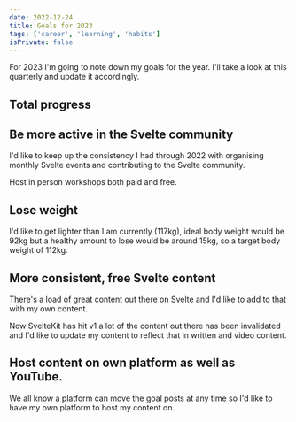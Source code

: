 ```yaml
---
date: 2022-12-24
title: Goals for 2023
tags: ['career', 'learning', 'habits']
isPrivate: false
---
```


<script>
  import { ProgressBar } from '$lib/components'
</script>

For 2023 I'm going to note down my goals for the year. I'll take a
look at this quarterly and update it accordingly.

<div
  class="flex flex-col justify-center not-prose text-center border border-primary rounded-lg"
>
  <h2 class="text-2xl text-primary font-bold tracking-wide py-2">
    Total progress
  </h2>
  <div class="flex justify-center">
    <ProgressBar value="{8.2}" max="{59}" width="w-3/4" />
  </div>
</div>

<!--
Help organise 12 Svelte meetups 0
Speak at 4 Svelte meetups 0
Host 4 free Svelte community workshops 0
Host 4 paid Svelte workshops 0
Lose 15kg in weight from 117kg => 3.2
Release 4 video course on building with Svelte 0
Release 12 blog posts on building with Svelte 2
Build site skeleton site 1
Build auth feature 1
Build gated content feature 1
Deploy and market to the world 0
Total 59
Current 8.2
-->

## Be more active in the Svelte community

I'd like to keep up the consistency I had through 2022 with organising
monthly Svelte events and contributing to the Svelte community.

<ProgressBar
  label="Help organise 12 Svelte events"
  value={0}
  max={12}
  width="w-2/3"
/>

<ProgressBar
  label="Speak at 4 Svelte meetups"
  value={0}
  max={4}
  width="w-2/3"
/>

Host in person workshops both paid and free.

<ProgressBar
  label="Host 4 free Svelte community workshops"
  value={0}
  max={4}
  width="w-2/3"
/>

<ProgressBar
  label="Host 4 paid Svelte workshops"
  value={0}
  max={4}
  width="w-2/3"
/>

## Lose weight

I'd like to get lighter than I am currently (117kg), ideal body weight
would be 92kg but a healthy amount to lose would be around 15kg, so a
target body weight of 112kg.

<!-- started at 117, current 113.8 -->

<ProgressBar
  value={3.2}
  max={15}
  width="w-2/3"
  label="Lose 15kg in weight"
/>

## More consistent, free Svelte content

There's a load of great content out there on Svelte and I'd like to
add to that with my own content.

Now SvelteKit has hit v1 a lot of the content out there has been
invalidated and I'd like to update my content to reflect that in
written and video content.

<ProgressBar
  value={0}
  max={4}
  width="w-2/3"
  label="Release 4 video course on building with Svelte"
/>

<ProgressBar
  value={0}
  max={12}
  width="w-2/3"
  label="Release 12 blog posts on building with Svelte"
/>

## Host content on own platform as well as YouTube.

We all know a platform can move the goal posts at any time so I'd like
to have my own platform to host my content on.

<ProgressBar
  value={1}
  max={1}
  width="w-2/3"
  label="Build site skeleton site"
/>

<ProgressBar
  value={1}
  max={1}
  width="w-2/3"
  label="Build auth feature"
/>

<ProgressBar
  value={0}
  max={1}
  width="w-2/3"
  label="Build gated content feature"
/>

<ProgressBar
  value={0}
  max={1}
  width="w-2/3"
  label="Deploy and market to the world"
/>

